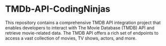 # TMDb-API-CodingNinjas
This repository contains a comprehensive TMDB API integration project that enables developers to interact with The Movie Database (TMDB) API and retrieve movie-related data. The TMDB API offers a rich set of endpoints to access a vast collection of movies, TV shows, actors, and more.
